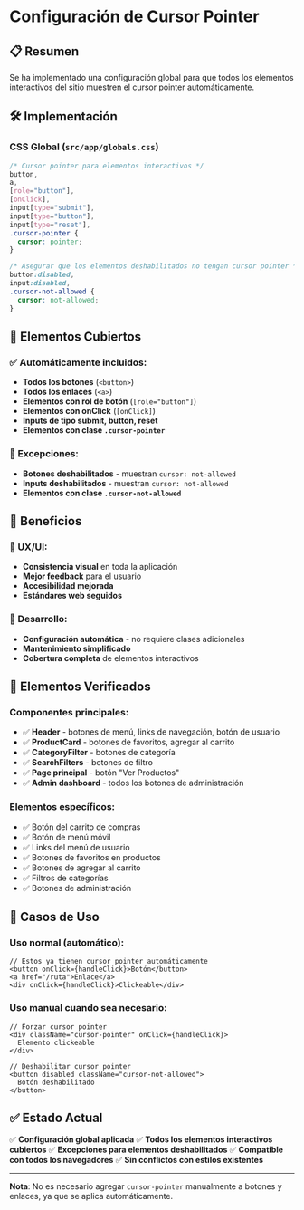# Configuración de Cursor Pointer

## 📋 Resumen
Se ha implementado una configuración global para que todos los elementos interactivos del sitio muestren el cursor pointer automáticamente.

## 🛠️ Implementación

### CSS Global (`src/app/globals.css`)
```css
/* Cursor pointer para elementos interactivos */
button, 
a, 
[role="button"], 
[onClick],
input[type="submit"],
input[type="button"],
input[type="reset"],
.cursor-pointer {
  cursor: pointer;
}

/* Asegurar que los elementos deshabilitados no tengan cursor pointer */
button:disabled,
input:disabled,
.cursor-not-allowed {
  cursor: not-allowed;
}
```

## 🎯 Elementos Cubiertos

### ✅ Automáticamente incluidos:
- **Todos los botones** (`<button>`)
- **Todos los enlaces** (`<a>`)
- **Elementos con rol de botón** (`[role="button"]`)
- **Elementos con onClick** (`[onClick]`)
- **Inputs de tipo submit, button, reset**
- **Elementos con clase `.cursor-pointer`**

### 🚫 Excepciones:
- **Botones deshabilitados** - muestran `cursor: not-allowed`
- **Inputs deshabilitados** - muestran `cursor: not-allowed`
- **Elementos con clase `.cursor-not-allowed`**

## 📍 Beneficios

### 🎨 UX/UI:
- **Consistencia visual** en toda la aplicación
- **Mejor feedback** para el usuario
- **Accesibilidad mejorada**
- **Estándares web seguidos**

### 🔧 Desarrollo:
- **Configuración automática** - no requiere clases adicionales
- **Mantenimiento simplificado**
- **Cobertura completa** de elementos interactivos

## 🧪 Elementos Verificados

### Componentes principales:
- ✅ **Header** - botones de menú, links de navegación, botón de usuario
- ✅ **ProductCard** - botones de favoritos, agregar al carrito
- ✅ **CategoryFilter** - botones de categoría
- ✅ **SearchFilters** - botones de filtro
- ✅ **Page principal** - botón "Ver Productos"
- ✅ **Admin dashboard** - todos los botones de administración

### Elementos específicos:
- ✅ Botón del carrito de compras
- ✅ Botón de menú móvil
- ✅ Links del menú de usuario
- ✅ Botones de favoritos en productos
- ✅ Botones de agregar al carrito
- ✅ Filtros de categorías
- ✅ Botones de administración

## 🎯 Casos de Uso

### Uso normal (automático):
```tsx
// Estos ya tienen cursor pointer automáticamente
<button onClick={handleClick}>Botón</button>
<a href="/ruta">Enlace</a>
<div onClick={handleClick}>Clickeable</div>
```

### Uso manual cuando sea necesario:
```tsx
// Forzar cursor pointer
<div className="cursor-pointer" onClick={handleClick}>
  Elemento clickeable
</div>

// Deshabilitar cursor pointer
<button disabled className="cursor-not-allowed">
  Botón deshabilitado
</button>
```

## ✅ Estado Actual

✅ **Configuración global aplicada**
✅ **Todos los elementos interactivos cubiertos**
✅ **Excepciones para elementos deshabilitados**
✅ **Compatible con todos los navegadores**
✅ **Sin conflictos con estilos existentes**

---

**Nota**: No es necesario agregar `cursor-pointer` manualmente a botones y enlaces, ya que se aplica automáticamente.
